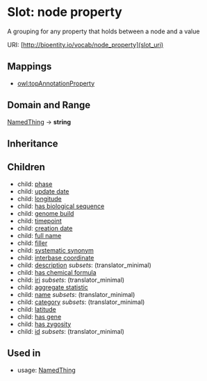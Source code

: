 # Slot: node property


A grouping for any property that holds between a node and a value

URI: [http://bioentity.io/vocab/node_property](slot_uri)
## Mappings

 * [owl:topAnnotationProperty](http://purl.obolibrary.org/obo/owl_topAnnotationProperty)
## Domain and Range

[NamedThing](NamedThing.md) -> **string**
## Inheritance

## Children

 *  child: [phase](phase.md)
 *  child: [update date](update_date.md)
 *  child: [longitude](longitude.md)
 *  child: [has biological sequence](has_biological_sequence.md)
 *  child: [genome build](genome_build.md)
 *  child: [timepoint](timepoint.md)
 *  child: [creation date](creation_date.md)
 *  child: [full name](full_name.md)
 *  child: [filler](filler.md)
 *  child: [systematic synonym](systematic_synonym.md)
 *  child: [interbase coordinate](interbase_coordinate.md)
 *  child: [description](description.md) *subsets*: (translator_minimal)
 *  child: [has chemical formula](has_chemical_formula.md)
 *  child: [iri](iri.md) *subsets*: (translator_minimal)
 *  child: [aggregate statistic](aggregate_statistic.md)
 *  child: [name](name.md) *subsets*: (translator_minimal)
 *  child: [category](category.md) *subsets*: (translator_minimal)
 *  child: [latitude](latitude.md)
 *  child: [has gene](has_gene.md)
 *  child: [has zygosity](has_zygosity.md)
 *  child: [id](id.md) *subsets*: (translator_minimal)
## Used in

 *  usage: [NamedThing](NamedThing.md)

